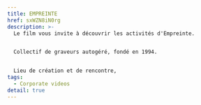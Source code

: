```yaml
---
title: EMPREINTE
href: sxWZN8iN0rg
description: >-
  Le film vous invite à découvrir les activités d'Empreinte. 


  Collectif de graveurs autogéré, fondé en 1994. 


  Lieu de création et de rencontre,                                                                                                                  promotion des techniques traditionnelles de l'estampe,                                                                                    cours d'initiation et de spécialisation, accueil d'artistes en résidence,                                                       constitution d'une collection d'oeuvres imprimées, conservées à la BnL.
tags:
  - Corporate videos
detail: true
---
```

